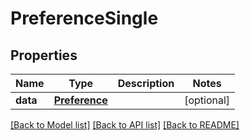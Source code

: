 # PreferenceSingle

## Properties
Name | Type | Description | Notes
------------ | ------------- | ------------- | -------------
**data** | [**Preference**](Preference.md) |  | [optional] 

[[Back to Model list]](../README.md#documentation-for-models) [[Back to API list]](../README.md#documentation-for-api-endpoints) [[Back to README]](../README.md)


